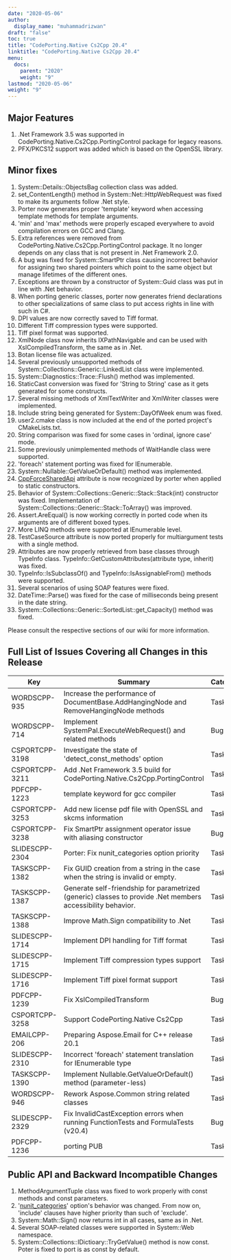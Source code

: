 ```yaml
---
date: "2020-05-06"
author:
  display_name: "muhammadrizwan"
draft: "false"
toc: true
title: "CodePorting.Native Cs2Cpp 20.4"
linktitle: "CodePorting.Native Cs2Cpp 20.4"
menu:
  docs:
    parent: "2020"
    weight: "9"
lastmod: "2020-05-06"
weight: "9"
---
```


## Major Features ##

1. .Net Framework 3.5 was supported in CodePorting.Native.Cs2Cpp.PortingControl package for legacy reasons.
1. PFX/PKCS12 support was added which is based on the OpenSSL library.

## Minor fixes ##

1. System::Details::ObjectsBag collection class was added.
1. set_ContentLength() method in System::Net::HttpWebRequest was fixed to make its arguments follow .Net style.
1. Porter now generates proper 'template' keyword when accessing template methods for template arguments.
1. 'min' and 'max' methods were properly escaped everywhere to avoid compilation errors on GCC and Clang.
1. Extra references were removed from CodePorting.Native.Cs2Cpp.PortingControl package. It no longer depends on any class that is not present in .Net Framework 2.0.
1. A bug was fixed for System::SmartPtr class causing incorrect behavior for assigning two shared pointers which point to the same object but manage lifetimes of the different ones.
1. Exceptions are thrown by a constructor of System::Guid class was put in line with .Net behavior.
1. When porting generic classes, porter now generates friend declarations to other specializations of same class to put access rights in line with such in C#.
1. DPI values are now correctly saved to Tiff format.
1. Different Tiff compression types were supported.
1. Tiff pixel format was supported.
1. XmlNode class now inherits IXPathNavigable and can be used with XslCompiledTransform, the same as in .Net.
1. Botan license file was actualized.
1. Several previously unsupported methods of System::Collections::Generic::LinkedList class were implemented.
1. System::Diagnostics::Trace::Flush() method was implemented.
1. StaticCast conversion was fixed for 'String to String' case as it gets generated for some constructs.
1. Several missing methods of XmlTextWriter and XmlWriter classes were implemented.
1. Include string being generated for System::DayOfWeek enum was fixed.
1. user2.cmake class is now included at the end of the ported project's CMakeLists.txt.
1. String comparison was fixed for some cases in 'ordinal, ignore case' mode.
1. Some previously unimplemented methods of WaitHandle class were supported.
1. 'foreach' statement porting was fixed for IEnumerable<T>.
1. System::Nullable::GetValueOrDefault() method was implemented.
1. [CppForceSharedApi](https://docs.codeporting.com/native/cs2cpp/developer-guide/codeporting-native-cs2cpp-attributes/#HCppForceSharedApi) attribute is now recognized by porter when applied to static constructors.
1. Behavior of System::Collections::Generic::Stack::Stack(int) constructor was fixed. Implementation of System::Collections::Generic::Stack::ToArray() was improved.
1. Assert.AreEqual() is now working correctly in ported code when its arguments are of different boxed types.
1. More LINQ methods were supported at IEnumerable level.
1. TestCaseSource attribute is now ported properly for multiargument tests with a single method.
1. Attributes are now properly retrieved from base classes through TypeInfo class. TypeInfo::GetCustomAttributes(attribute type, inherit) was fixed.
1. TypeInfo::IsSubclassOf() and TypeInfo::IsAssignableFrom() methods were supported.
1. Several scenarios of using SOAP features were fixed.
1. DateTime::Parse() was fixed for the case of milliseconds being present in the date string.
1. System::Collections::Generic::SortedList::get_Capacity() method was fixed.

Please consult the respective sections of our wiki for more information.

## Full List of Issues Covering all Changes in this Release ##

| Key | Summary | Category
---| ---|  ---|
|WORDSCPP-935|Increase the performance of DocumentBase.AddHangingNode and RemoveHangingNode methods|Task
|WORDSCPP-714|Implement SystemPal.ExecuteWebRequest() and related methods|Bug
|CSPORTCPP-3198|Investigate the state of 'detect_const_methods' option|Task
|CSPORTCPP-3211|Add .Net Framework 3.5 build for CodePorting.Native.Cs2Cpp.PortingControl|Task
|PDFCPP-1223|template keyword for gcc compiler|Task
|CSPORTCPP-3253|Add new license pdf file with OpenSSL and skcms information|Task
|CSPORTCPP-3238|Fix SmartPtr assignment operator issue with aliasing constructor|Bug
|SLIDESCPP-2304|Porter: Fix nunit_categories option priority|Task
|TASKSCPP-1382|Fix GUID creation from a string in the case when the string is invalid or empty.|Task
|TASKSCPP-1387|Generate self-friendship for parametrized (generic) classes to provide .Net members accessibility behavior.|Task
|TASKSCPP-1388|Improve Math.Sign compatibility to .Net|Task
|SLIDESCPP-1714|Implement DPI handling for Tiff format|Task
|SLIDESCPP-1715|Implement Tiff compression types support|Task
|SLIDESCPP-1716|Implement Tiff pixel format support|Task
|PDFCPP-1239|Fix XslCompiledTransform|Bug
|CSPORTCPP-3258|Support CodePorting.Native Cs2Cpp|Task
|EMAILCPP-206|Preparing Aspose.Email for C++ release 20.1|Task
|SLIDESCPP-2310|Incorrect 'foreach' statement translation for IEnumerable<T> type|Task
|TASKSCPP-1390|Implement Nullable<T>.GetValueOrDefault() method (parameter-less)|Task
|WORDSCPP-946|Rework Aspose.Common string related classes|Task
|SLIDESCPP-2329|Fix InvalidCastException errors when running FunctionTests and FormulaTests (v20.4)|Bug
|PDFCPP-1236|porting PUB|Task

## Public API and Backward Incompatible Changes ##

1. MethodArgumentTuple class was fixed to work properly with const methods and const parameters.
1. '[nunit_categories](https://docs.codeporting.com/native/cs2cpp/developer-guide/codeporting-native-cs2cpp-configuration-file/configuration-file-nodes/#Hnunit_categories)' option's behavior was changed. From now on, 'include' clauses have higher priority than such of 'exclude'.
1. System::Math::Sign() now returns int in all cases, same as in .Net.
1. Several SOAP-related classes were supported in System::Web namespace.
1. System::Collections::IDictioary::TryGetValue() method is now const. Poter is fixed to port is as const by default.
